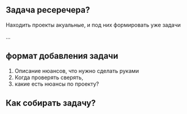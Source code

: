 
## Задача ресеречера?

Находить проекты акуальные, и под них формировать уже задачи

...



## формат добавления задачи

1. Описание нюансов, что нужно сделать руками
2. Когда проверять сверять, 
3. какие есть нюансы по проекту?


## Как собирать задачу?
